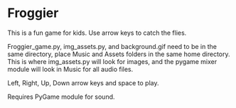 # Froggier
This is a fun game for kids. Use arrow keys to catch the flies.


Froggier_game.py, img_assets.py, and background.gif need to be in the same directory, place Music and Assets folders in the same home directory.
This is where img_assets.py will look for images, and the pygame mixer module will look in Music for all audio files.

Left, Right, Up, Down arrow keys and space to play.

Requires PyGame module for sound.
